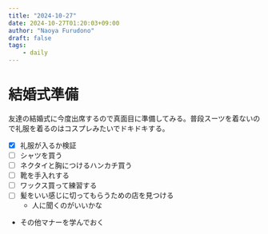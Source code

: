 ```yaml
---
title: "2024-10-27"
date: 2024-10-27T01:20:03+09:00
author: "Naoya Furudono"
draft: false
tags:
    - daily
---
```


# 結婚式準備

友達の結婚式に今度出席するので真面目に準備してみる。普段スーツを着ないので礼服を着るのはコスプレみたいでドキドキする。

- [x] 礼服が入るか検証
- [ ] シャツを買う
- [ ] ネクタイと胸につけるハンカチ買う
- [ ] 靴を手入れする
- [ ] ワックス買って練習する
- [ ] 髪をいい感じに切ってもらうための店を見つける
  - 人に聞くのがいいかな
- その他マナーを学んでおく
